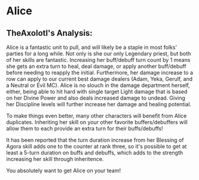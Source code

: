 # Alice

## TheAxolotl's Analysis:

Alice is a fantastic unit to pull, and will likely be a staple in most folks' parties for a long while. Not only is she our only Legendary priest, but both of her skills are fantastic. Increasing her buff/debuff turn count by 1 means she gets an extra turn to heal, deal damage, or apply another buff/debuff before needing to reapply the initial. Furthermore, her damage increase to a row can apply to our current best damage dealers (Adam, Yeka, Gerulf, and a Neutral or Evil MC). Alice is no slouch in the damage department herself, either, being able to hit hard with single target Light damage that is based on her Divine Power and also deals increased damage to undead. Giving her Discipline levels will further increase her damage and healing potential.

To make things even better, many other characters will benefit from Alice duplicates. Inheriting her skill on your other favorite buffers/debuffers will allow them to each provide an extra turn for their buffs/debuffs\!

It has been reported that the turn duration increase from her Blessing of Agora skill adds one to the counter at rank three, so it's possible to get at least a 5-turn duration on buffs and debuffs, which adds to the strength increasing her skill through inheritence.

You absolutely want to get Alice on your team\!
